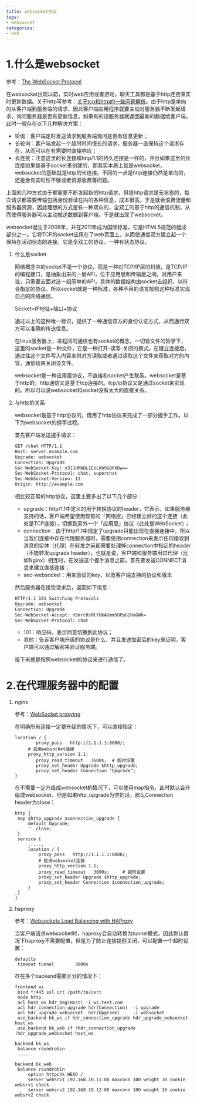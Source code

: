 ```yaml
---
title: websocket协议
tags:
- websocket
categories:
- web
---
```


# 1.什么是websocket

参考：[The WebSocket Protocol](https://datatracker.ietf.org/doc/html/rfc6455)

在websocket出现以前，实时web应用或者游戏，聊天工具都是基于http连接来实时更新数据。关于http可参考：[关于tcp和http的一些问题解析](https://www.xwangwang.net/2022/05/27/Network/%E5%85%B3%E4%BA%8Etcp%E5%92%8Chttp%E7%9A%84%E4%B8%80%E4%BA%9B%E9%97%AE%E9%A2%98%E8%A7%A3%E6%9E%90/)。由于http是单向的从客户端到服务端的请求，因此客户端应用程序就要主动对服务器不断发起请求，询问服务器是否有更新信息，如果有的话服务器就返回最新的数据给客户端。此时一般存在以下几种解决方案：

- 轮询：客户端定时发送请求到服务端询问是否有信息更新；
- 长轮询：客户端发起一个超时时间很长的请求，服务器一直保持这个请求存在，从而可以在有需要时直接响应；
- 长连接：注意这里的长连接和http/1.1的持久连接是一样的，并且如果这里的长连接如果是基于socket来创建的，那其实本质上就是websocket，websocket的基础就是http的长连接。不同的一点是http连接仍然是单向的，还是会有实时性不够或者资源浪费等问题。

上面的几种方式由于都需要不断发起新的http请求，但是http请求是无状态的，每次请求都需要传输包括身份验证在内的各种信息，成本很高，于是就会浪费流量和服务器资源，因此理想的方式是有一种双向的，全双工的基于http的通信机制，从而使得服务器可以主动推送数据到客户端。于是就出现了websocket。

websocket诞生于2008年，并在2011年成为国际标准，它是HTML5规范的组成部分之一。它将TCP的socket应用在了web页面上，从而使通信双方建立起一个保持在活动状态的连接，它是全双工的协议，一种有状态协议。

1. 什么是socket

   网络概念中的socket不是一个协议，而是一种对TCP/IP层的封装，是TCP/IP的编程接口，是抽象出来的一层API，位于应用层和传输层之间。对用户来说，只需要去面对这一组简单的API，具体的数据结构由socket去组织，以符合指定的协议。所以socket就是一种标准，各种不用的语言按照这种标准实现自己的网络通信。

   Socket=IP地址+端口+协议

   通过以上的这种唯一标识，提供了一种通信双方的身份认证方式，从而通行双方可以准确的传送信息。

   在linux服务器上，进程间的通信也有socket的概念。一切皆文件的哲学下，这里的socket是一种文件，它是一种打开-读写-关闭的模式。在建立连接后，通过往这个文件写入内容来供对方读取或者通过读取这个文件来获取对方的内容，通信结束关闭该文件。

   websocket是一种应用层协议，不直接和socket产生联系。websocket是基于http的，http通信又是基于tcp连接的。tcp/ip协议又是通过socket来实现的。所以可以说websocket和socket没有太大的直接关系。

2. 与http的关系

   websocket是基于http协议的，借用了http协议来完成了一部分握手工作。以下为websocket的握手过程。

   首先客户端发送握手请求：

   ~~~html
   GET /chat HTTP/1.1
   Host: server.example.com
   Upgrade: websocket
   Connection: Upgrade
   Sec-WebSocket-Key: x3JJHMbDL1EzLkh9GBhXDw==
   Sec-WebSocket-Protocol: chat, superchat
   Sec-WebSocket-Version: 13
   Origin: http://example.com
   ~~~

   相比较正常的http协议，这里主要多出了以下几个部分：

   - upgrade：http/1.1中定义的用于转换协议的header，它表示，如果服务器支持的话，客户端希望使用现有的「网络层」已经建立好的这个连接（此处是TCP连接），切换到另外一个「应用层」协议（此处是WebSocket）；
   - connection：由于http/1.1中规定了upgrade只能出现在直接连接中，所以当我们连接中存在代理服务器时，需要使用connection来表示任何接收到消息的实体（代理）在转发之前都需要处理掉connection中指定的header（不能转发upgrade header）。也就是说，客户端和服务端用过代理（比如Nginx）相连时，在发送这个握手消息之前，首先要发送CONNECT消息来建立直接连接；
   - sec-websocket：用来验证的key，以及客户端支持的协议和版本

   然后服务器在接受请求后，返回如下信息：

   ~~~html
   HTTP/1.1 101 Switching Protocols
   Upgrade: websocket
   Connection: Upgrade
   Sec-WebSocket-Accept: HSmrc0sMlYUkAGmm5OPpG2HaGWk=
   Sec-WebSocket-Protocol: chat
   ~~~

   - 101：响应码，表示同意切换到此协议；
   - 其他：告诉客户端升级的协议是什么，并且发送加密后的key来证明，客户端可以通过解密来验证服务端。

   接下来就是按照websocket的协议来进行通信了。

# 2.在代理服务器中的配置

1. nginx

   参考：[WebSocket proxying](https://nginx.org/en/docs/http/websocket.html)

   在明确所有连接一定要升级的情况下，可以直接指定：

   ~~~nginx
   location / {
           proxy_pass   http://1.1.1.1:8080/;
       	# 启用websocket连接
       	proxy_http_version 1.1;
           proxy_read_timeout   3600s; 	# 超时设置
           proxy_set_header Upgrade $http_upgrade;
           proxy_set_header Connection "Upgrade";
   }
   ~~~

   在不需要一定升级成websocket的情况下，可以使用map指令，此时默认会升级成websocket，但是如果http_upgrade为空的话，那么Connection header为close：

   ~~~nginx
   http {
   	map $http_upgrade $connection_upgrade {
       	default Upgrade;
       	'' close;
   	}
   	service {
   		......
   		location / {
   			proxy_pass   http://1.1.1.1:8080/;
   			# 启用websocket连接
       		proxy_http_version 1.1;
           	proxy_read_timeout   3600s; 	# 超时设置
           	proxy_set_header Upgrade $http_upgrade;
           	proxy_set_header Connection $connection_upgrade;
   		}
   	}
   }
   ~~~

2. haproxy

   参考：[Websockets Load Balancing with HAProxy](https://www.haproxy.com/blog/websockets-load-balancing-with-haproxy/)

   当客户端请求websocket时，haproxy会自动转换为tunnel模式，因此默认情况下haproxy不需要配置，但是为了防止连接提前关闭，可以配置一个超时设置：

   ~~~nginx
   defaults
   	timeout tunnel        3600s
   ~~~

   存在多个backend需要区分的情况下：
   
   ~~~nginx
   frontend ws
   	bind *:443 ssl crt /path/to/cert
   	mode http
   	acl host_ws hdr_beg(Host) -i ws.test.com
   	acl hdr_connection_upgrade hdr(Connection)  -i upgrade
   	acl hdr_upgrade_websocket  hdr(Upgrade)     -i websocket
   	use_backend bk_ws if hdr_connection_upgrade hdr_upgrade_websocket host_ws
   	use_backend bk_web if !hdr_connection_upgrade !hdr_upgrade_websocket host_ws
   	
   backend bk_ws
   	balance roundrobin
   	......
   	
   backend bk_web
   	balance roundrobin                                             
     	option httpchk HEAD /                                          
     	server websrv1 192.168.10.11:80 maxconn 100 weight 10 cookie websrv1 check
     	server websrv2 192.168.10.12:80 maxconn 100 weight 10 cookie websrv2 check
   ~~~
   
   